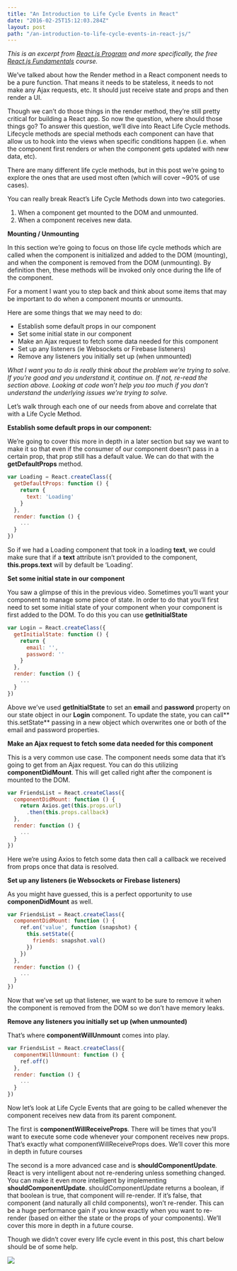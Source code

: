 ```yaml
---
title: "An Introduction to Life Cycle Events in React"
date: "2016-02-25T15:12:03.284Z"
layout: post
path: "/an-introduction-to-life-cycle-events-in-react-js/"
---
```


<hide-from-preview>

*This is an excerpt from *[React.js Program](http://www.reactjsprogram.com/)*
and more specifically, the free *[React.js
Fundamentals](http://courses.reactjsprogram.com/courses/reactjsfundamentals)*
course.*

</hide-from-preview>

We’ve talked about how the Render method in a React component needs to be a pure
function. That means it needs to be stateless, it needs to not make any Ajax
requests, etc. It should just receive state and props and then render a UI.

Though we can’t do those things in the render method, they’re still pretty
critical for building a React app. So now the question, where should those
things go? To answer this question, we’ll dive into React Life Cycle methods.
Lifecycle methods are special methods each component can have that allow us to
hook into the views when specific conditions happen (i.e. when the component
first renders or when the component gets updated with new data, etc).

There are many different life cycle methods, but in this post we’re going to
explore the ones that are used most often (which will cover ~90% of use cases).

You can really break React’s Life Cycle Methods down into two categories.

1) When a component get mounted to the DOM and unmounted.
2) When a component receives new data.

**Mounting / Unmounting**

In this section we’re going to focus on those life cycle methods which are
called when the component is initialized and added to the DOM (mounting), and
when the component is removed from the DOM (unmounting). By definition then,
these methods will be invoked only once during the life of the component.

For a moment I want you to step back and think about some items that may be
important to do when a component mounts or unmounts.

Here are some things that we may need to do:

* Establish some default props in our component
* Set some initial state in our component
* Make an Ajax request to fetch some data needed for this component
* Set up any listeners (ie Websockets or Firebase listeners)
* Remove any listeners you initially set up (when unmounted)

*What I want you to do is really think about the problem we’re trying to solve.
If you’re good and you understand it, continue on. If not, re-read the section
above. Looking at code won’t help you too much if you don’t understand the
underlying issues we’re trying to solve.*

Let’s walk through each one of our needs from above and correlate that with a
Life Cycle Method.

**Establish some default props in our component:**

We’re going to cover this more in depth in a later section but say we want to
make it so that even if the consumer of our component doesn’t pass in a certain
prop, that prop still has a default value. We can do that with the
**getDefaultProps** method.
```javascript
var Loading = React.createClass({
  getDefaultProps: function () {
    return {
      text: 'Loading'
    }
  },
  render: function () {
    ...
  }
})
```
So if we had a Loading component that took in a loading **text**, we could make
sure that if a **text** attribute isn’t provided to the component,
**this.props.text** will by default be ‘Loading’.

**Set some initial state in our component**

You saw a glimpse of this in the previous video. Sometimes you’ll want your
component to manage some piece of state. In order to do that you’ll first need
to set some initial state of your component when your component is first added
to the DOM. To do this you can use **getInitialState**

```javascript
var Login = React.createClass({
  getInitialState: function () {
    return {
      email: '',
      password: ''
    }
  },
  render: function () {
    ...
  }
})
```

Above we’ve used **getInitialState** to set an **email** and **password**
property on our state object in our **Login** component. To update the state,
you can call** this.setState** passing in a new object which overwrites one or
both of the email and password properties.

**Make an Ajax request to fetch some data needed for this component**

This is a very common use case. The component needs some data that it’s going to
get from an Ajax request. You can do this utilizing **componentDidMount**. This
will get called right after the component is mounted to the DOM.

```javascript
var FriendsList = React.createClass({
  componentDidMount: function () {
    return Axios.get(this.props.url)
      .then(this.props.callback)
  },
  render: function () {
    ...
  }
})
```

Here we’re using Axios to fetch some data then call a callback we received from
props once that data is resolved.

**Set up any listeners (ie Websockets or Firebase listeners)**

As you might have guessed, this is a perfect opportunity to use
**componenDidMount** as well.

```javascript
var FriendsList = React.createClass({
  componentDidMount: function () {
    ref.on('value', function (snapshot) {
      this.setState({
        friends: snapshot.val()
      })
    })
  },
  render: function () {
    ...
  }
})
```

Now that we’ve set up that listener, we want to be sure to remove it when the
component is removed from the DOM so we don’t have memory leaks.

**Remove any listeners you initially set up (when unmounted)**

That’s where **componentWillUnmount** comes into play.

```javascript
var FriendsList = React.createClass({
  componentWillUnmount: function () {
    ref.off()
  },
  render: function () {
    ...
  }
})
```

Now let’s look at Life Cycle Events that are going to be called whenever the
component receives new data from its parent component.

The first is **componentWillReceiveProps**. There will be times that you’ll want
to execute some code whenever your component receives new props. That’s exactly
what componentWillReceiveProps does. We’ll cover this more in depth in future
courses

The second is a more advanced case and is **shouldComponentUpdate**. React is
very intelligent about not re-rendering unless something changed. You can make
it even more intelligent by implementing **shouldComponentUpdate**.
shouldComponentUpdate returns a boolean, if that boolean is true, that component
will re-render. If it’s false, that component (and naturally all child
components), won’t re-render. This can be a huge performance gain if you know
exactly when you want to re-render (based on either the state or the props of
your components). We’ll cover this more in depth in a future course.

Though we didn’t cover every life cycle event in this post, this chart below
should be of some help.

![](https://cdn-images-1.medium.com/max/1600/0*VoYsN6eq7I_wjVV5.png)